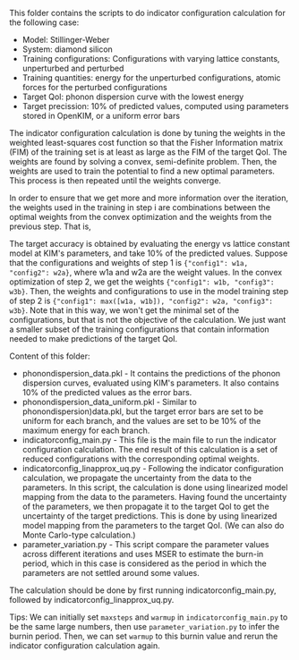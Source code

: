 This folder contains the scripts to do indicator configuration calculation for the
following case:

* Model: Stillinger-Weber
* System: diamond silicon
* Training configurations: Configurations with varying lattice constants, unperturbed and
  perturbed
* Training quantities: energy for the unperturbed configurations, atomic forces for the
  perturbed configurations
* Target QoI: phonon dispersion curve with the lowest energy
* Target precission: 10% of predicted values, computed using parameters stored in OpenKIM,
  or a uniform error bars
  
The indicator configuration calculation is done by tuning the weights in the weighted
least-squares cost function so that the Fisher Information matrix (FIM) of the training
set is at least as large as the FIM of the target QoI. The weights are found by solving a
convex, semi-definite problem. Then, the weights are used to train the potential to find
a new optimal parameters. This process is then repeated until the weights converge.

In order to ensure that we get more and more information over the iteration, the weights
used in the training in step i are combinations between the optimal weights from the
convex optimization and the weights from the previous step. That is,

The target accuracy is obtained by evaluating the energy vs lattice constant
model at KIM's parameters, and take 10% of the predicted values. Suppose that the
configurations and weights of step 1 is `{"config1": w1a, "config2": w2a}`, where w1a and
w2a are the weight values. In the convex optimization of step 2, we get the weights
`{"config1": w1b, "config3": w3b}`. Then, the weights and configurations to use in the
model training step of step 2 is `{"config1": max([w1a, w1b]), "config2": w2a, "config3": w3b}`.
Note that in this way, we won't get the minimal set of the configurations, but that is not
the objective of the calculation. We just want a smaller subset of the training
configurations that contain information needed to make predictions of the target QoI.

Content of this folder:

* phonondispersion_data.pkl - It contains the predictions of the phonon dispersion curves,
  evaluated using KIM's parameters. It also contains 10% of the predicted values as the
  error bars.
* phonondispersion_data_uniform.pkl - Similar to phonondispersion)data.pkl, but the target
  error bars are set to be uniform for each branch, and the values are set to be 10% of
  the maximum energy for each branch.
* indicatorconfig_main.py - This file is the main file to run the indicator configuration
  calculation. The end result of this calculation is a set of reduced configurations with
  the corresponding optimal weights.
* indicatorconfig_linapprox_uq.py - Following the indicator configuration calculation,
  we propagate the uncertainty from the data to the parameters. In this script, the
  calculation is done using linearized model mapping from the data to the parameters.
  Having found the uncertainty of the parameters, we then propagate it to the target QoI
  to get the uncertainty of the target predictions. This is done by using linearized
  model mapping from the parameters to the target QoI. (We can also do Monte Carlo-type
  calculation.)
* parameter_variation.py - This script compare the parameter values across different
  iterations and uses MSER to estimate the burn-in period, which in this case is
  considered as the period in which the parameters are not settled around some values.
  
The calculation should be done by first running indicatorconfig_main.py, followed by
indicatorconfig_linapprox_uq.py.

Tips: We can initially set `maxsteps` and `warmup` in `indicatorconfig_main.py` to be the
same large numbers, then use `parameter_variation.py` to infer the burnin period. Then, we
can set `warmup` to this burnin value and rerun the indicator configuration calculation
again.

